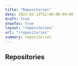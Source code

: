 ```yaml
---
title: "Repositories"
date: 2023-03-13T12:08:00-04:00
draft: true
showToc: true
layout: "repositories"
url: "/repositories"
summary: repositories
---
```


## Repositories
